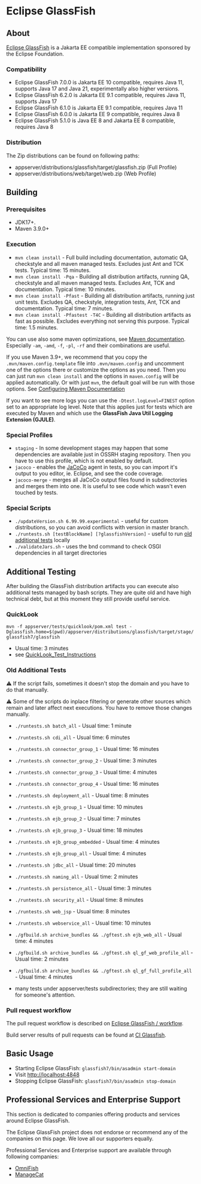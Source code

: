 # Eclipse GlassFish

## About

[Eclipse GlassFish](https://projects.eclipse.org/projects/ee4j.glassfish) is a Jakarta EE compatible implementation
sponsored by the Eclipse Foundation.

### Compatibility

* Eclipse GlassFish 7.0.0 is Jakarta EE 10 compatible, requires Java 11, supports Java 17 and Java 21, experimentally also higher versions.
* Eclipse GlassFish 6.2.0 is Jakarta EE 9.1 compatible, requires Java 11, supports Java 17
* Eclipse GlassFish 6.1.0 is Jakarta EE 9.1 compatible, requires Java 11
* Eclipse GlassFish 6.0.0 is Jakarta EE 9 compatible, requires Java 8
* Eclipse GlassFish 5.1.0 is Java EE 8 and Jakarta EE 8 compatible, requires Java 8

### Distribution

The Zip distributions can be found on following paths:
* appserver/distributions/glassfish/target/glassfish.zip (Full Profile)
* appserver/distributions/web/target/web.zip (Web Profile)

## Building

### Prerequisites

* JDK17+.
* Maven 3.9.0+

### Execution

* `mvn clean install` - Full build including documentation, automatic QA, checkstyle and all maven managed tests. Excludes just Ant and TCK tests. Typical time: 15 minutes.
* `mvn clean install -Pqa` - Building all distribution artifacts, running QA, checkstyle and all maven managed tests. Excludes Ant, TCK and documentation. Typical time: 10 minutes.
* `mvn clean install -Pfast` - Building all distribution artifacts, running just unit tests. Excludes QA, checkstyle, integration tests, Ant, TCK and documentation. Typical time: 7 minutes.
* `mvn clean install -Pfastest -T4C` - Building all distribution artifacts as fast as possible. Excludes everything not serving this purpose. Typical time: 1.5 minutes.

You can use also some maven optimizations, see [Maven documentation](https://maven.apache.org/ref/3.9.5/maven-embedder/cli.html).
Especially `-am`, `-amd`, `-f`, `-pl`, `-rf` and their combinations are useful.

If you use Maven 3.9+, we recommend that you copy the `.mvn/maven.config.template` file into `.mvn/maven.config` and uncomment one of the options there or customize the options as you need. Then you can just run `mvn clean install` and the options in `maven.config` will be applied automatically. Or with just `mvn`, the default goal will be run with those options. See [Configuring Maven Documentation](https://maven.apache.org/configure.html)

If you want to see more logs you can use the `-Dtest.logLevel=FINEST` option set to an appropriate log level.
Note that this applies just for tests which are executed by Maven and which use the **GlassFish Java Util Logging Extension (GJULE)**.

### Special Profiles

* `staging` - In some development stages may happen that some dependencies are available just in OSSRH staging repository.
  Then you have to use this profile, which is not enabled by default.
* `jacoco` - enables the [JaCoCo](https://www.eclemma.org/jacoco/) agent in tests, so you can import it's output to you editor, ie. Eclipse, and see the code coverage.
* `jacoco-merge` - merges all JaCoCo output files found in subdirectories and merges them into one. It is useful to see code which wasn't even touched by tests.

### Special Scripts

* `./updateVersion.sh 6.99.99.experimental` - useful for custom distributions, so you can avoid conflicts with version in master branch.
* `./runtests.sh [testBlockName] [?glassfishVersion]` - useful to run [old additional tests](#old-additional-tests) locally
* `./validateJars.sh` - uses the bnd command to check OSGI dependencies in all target directories

## Additional Testing

After building the GlassFish distribution artifacts you can execute also additional tests managed by bash scripts.
They are quite old and have high technical debt, but at this moment they still provide useful service.

### QuickLook

`mvn -f appserver/tests/quicklook/pom.xml test -Dglassfish.home=$(pwd)/appserver/distributions/glassfish/target/stage/glassfish7/glassfish`

* Usual time: 3 minutes
* see [QuickLook_Test_Instructions](https://github.com/eclipse-ee4j/glassfish/blob/master/appserver/tests/quicklook/QuickLook_Test_Instructions.html)

### Old Additional Tests

:warning: If the script fails, sometimes it doesn't stop the domain and you have to do that manually.

:warning: Some of the scripts do inplace filtering or generate other sources which remain and later affect next executions. You have to remove those changes manually.

* `./runtests.sh batch_all` - Usual time: 1 minute
* `./runtests.sh cdi_all` - Usual time: 6 minutes
* `./runtests.sh connector_group_1` - Usual time: 16 minutes
* `./runtests.sh connector_group_2` - Usual time: 3 minutes
* `./runtests.sh connector_group_3` - Usual time: 4 minutes
* `./runtests.sh connector_group_4` - Usual time: 16 minutes
* `./runtests.sh deployment_all` - Usual time: 8 minutes
* `./runtests.sh ejb_group_1` - Usual time: 10 minutes
* `./runtests.sh ejb_group_2` - Usual time: 7 minutes
* `./runtests.sh ejb_group_3` - Usual time: 18 minutes
* `./runtests.sh ejb_group_embedded` - Usual time: 4 minutes
* `./runtests.sh ejb_group_all` - Usual time: 4 minutes
* `./runtests.sh jdbc_all` - Usual time: 20 minutes
* `./runtests.sh naming_all` - Usual time: 2 minutes
* `./runtests.sh persistence_all` - Usual time: 3 minutes
* `./runtests.sh security_all` - Usual time: 8 minutes
* `./runtests.sh web_jsp` - Usual time: 8 minutes
* `./runtests.sh webservice_all` - Usual time: 10 minutes
* `./gfbuild.sh archive_bundles && ./gftest.sh ejb_web_all` - Usual time: 4 minutes
* `./gfbuild.sh archive_bundles && ./gftest.sh ql_gf_web_profile_all` - Usual time: 2 minutes
* `./gfbuild.sh archive_bundles && ./gftest.sh ql_gf_full_profile_all` - Usual time: 4 minutes

* many tests under appserver/tests subdirectories; they are still waiting for someone's attention.

### Pull request workflow

The pull request workflow is described on [Eclipse GlassFish / workflow](https://glassfish.org/pr_workflow).

Build server results of pull requests can be found at [CI Glassfish](https://ci.eclipse.org/glassfish/).

## Basic Usage

* Starting Eclipse GlassFish: `glassfish7/bin/asadmin start-domain`
* Visit [http://localhost:4848](http://localhost:4848)
* Stopping Eclipse GlassFish: `glassfish7/bin/asadmin stop-domain`

## Professional Services and Enterprise Support

This section is dedicated to companies offering products and services around Eclipse GlassFish.

The Eclipse GlassFish project does not endorse or recommend any of the companies on this page. We love all our supporters equally.

Professional Services and Enterprise support are available through following companies:
- [OmniFish](https://omnifish.ee/solutions/#support)
- [ManageCat](https://www.managecat.com/services-and-support/eclipse-glassfish-enterprise-support)
